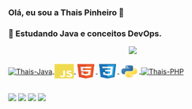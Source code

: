### Olá, eu sou a Thais Pinheiro 💛

###  🔭 Estudando Java e conceitos DevOps.

<div align="center">
  <a href="https://github.com/ThaisPinheiro">
  <img height="180em" src="https://github-readme-stats.vercel.app/api/top-langs/?username=ThaisPinheiro&layout=compact&langs_count=7&theme=dracula"/>
</div>
  
<div style="display: inline_block"><br>
  <img align="center" alt="Thais-Java" height="40" width="40" src="https://cdn.jsdelivr.net/gh/devicons/devicon/icons/java/java-original.svg">
  <img align="center" alt="Thais-Js" height="30" width="40" src="https://raw.githubusercontent.com/devicons/devicon/master/icons/javascript/javascript-plain.svg">
  <img align="center" alt="Thais-HTML" height="30" width="40" src="https://raw.githubusercontent.com/devicons/devicon/master/icons/html5/html5-original.svg">
  <img align="center" alt="Thais-CSS" height="30" width="40" src="https://raw.githubusercontent.com/devicons/devicon/master/icons/css3/css3-original.svg">
  <img align="center" alt="Thais-Python" height="30" width="40" src="https://raw.githubusercontent.com/devicons/devicon/master/icons/python/python-original.svg">
  <img align="center" alt="Thais-PHP" height="40" width="40" src="https://cdn.jsdelivr.net/gh/devicons/devicon/icons/php/php-original.svg">
</div>
  
  ##
  
<div>
  <a href="https://www.instagram.com/tha.i.sinha/" target="_blank"><img src="https://img.shields.io/badge/-Instagram-%23E4405F?style=for-the-badge&logo=instagram&logoColor=white" target="_blank"></a>
 	<a href="https://www.twitch.tv/senhoritaprice" target="_blank"><img src="https://img.shields.io/badge/Twitch-9146FF?style=for-the-badge&logo=twitch&logoColor=white" target="_blank"></a>
  <a href = "mailto:thaispinheiro364@gmail.com"><img src="https://img.shields.io/badge/-Gmail-%23333?style=for-the-badge&logo=gmail&logoColor=white" target="_blank"></a>
  <a href="https://www.linkedin.com/in/thais-pinheiro-/" target="_blank"><img src="https://img.shields.io/badge/-LinkedIn-%230077B5?style=for-the-badge&logo=linkedin&logoColor=white" target="_blank"></a> 
</div>
